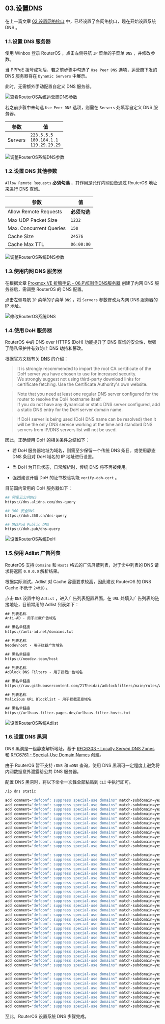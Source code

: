 ## 03.设置DNS

在上一篇文章 [02.设置网络接口](./02.设置网络接口.md) 中，已经设置了各网络接口，现在开始设置系统 DNS 。  

### 1.1.设置 DNS 服务器

使用 Winbox 登录 RouterOS ，点击左侧导航 `IP` 菜单的子菜单 `DNS` ，并修改参数。  

当 PPPoE 拨号成功后，若之前步骤中勾选了 `Use Peer DNS` 选项，运营商下发的 DNS 服务器将在 `Dynamic Servers` 中展示。  

此时，无需额外手动配置自定义 DNS 服务器。  

![查看RouterOS系统运营商DNS参数](img/p03/modify_system_dns_isp.jpeg)

若之前步骤中未勾选 `Use Peer DNS` 选项，则需在 `Servers` 处填写自定义 DNS 服务器。  

|参数|值|
|--|--|
|Servers|`223.5.5.5` <br> `180.184.1.1` <br> `119.29.29.29`|

![调整RouterOS系统DNS参数](img/p03/modify_system_dns_custom.jpeg)

### 1.2.设置 DNS 其他参数

`Allow Remote Requests`  **必须勾选** ，其作用是允许内网设备通过 RouterOS 地址来进行 DNS 查询。  

|参数|值|
|--|--|
|Allow Remote Requests| **必须勾选** |
|Max UDP Packet Size|`1232`|
|Max. Concurrent Queries|`150`|
|Cache Size|`24576`|
|Cache Max TTL|`06:00:00`|

![调整RouterOS系统DNS参数](img/p03/modify_system_dns.jpeg)

### 1.3.使用内网 DNS 服务器

在根据文章 [Proxmox VE 折腾手记 - 06.PVE制作DNS服务器](https://gitee.com/callmer/pve_toss_notes/blob/master/06.PVE%E5%88%B6%E4%BD%9CDNS%E6%9C%8D%E5%8A%A1%E5%99%A8.md) 创建了内网 DNS 服务器后，需调整 RouterOS 的 DNS 配置。  

点击左侧导航 `IP` 菜单的子菜单 `DNS` ，将 `Servers` 参数修改为内网 DNS 服务器的 IP 地址。  

![修改RouterOS系统DNS](img/p03/system_dns_modify.jpeg)

### 1.4.使用 DoH 服务器

RouterOS 中的 DNS over HTTPS (DoH) 功能提升了 DNS 查询的安全性，增强了隐私保护并有效防止 DNS 劫持和篡改。  

根据官方文档有关 [DNS](https://help.mikrotik.com/docs/display/ROS/DNS) 的介绍：  

> It is strongly recommended to import the root CA certificate of the DoH server you have chosen to use for increased security.  
> We strongly suggest not using third-party download links for certificate fetching. Use the Certificate Authority's own website.  

> Note that you need at least one regular DNS server configured for the router to resolve the DoH hostname itself.  
> If you do not have any dynamical or static DNS server configured, add a static DNS entry for the DoH server domain name.  

> If DoH server is being used (DoH DNS name can be resolved) then it will be the only DNS service working at the time and standard DNS servers from IP/DNS servers list will not be used.  

因此，正确使用 DoH 的相关条件总结如下：

- 若 DoH 服务器地址为域名，则需至少保留一个传统 DNS 条目，或使用静态 DNS 条目对 DoH 域名的 IP 地址进行设置。  

- 当 DoH 为开启状态，日常解析时，传统 DNS 将不再被使用。  

- 强烈建议开启 DoH 的证书校验功能 `verify-doh-cert` 。  

目前国内常用的 DoH 服务器如下：

```bash
## 阿里云公共DNS
https://dns.alidns.com/dns-query

## 360 安全DNS
https://doh.360.cn/dns-query

## DNSPod Public DNS
https://doh.pub/dns-query
```

![设置RouterOS系统DoH](img/p03/system_doh_modify.jpeg)

### 1.5.使用 Adlist 广告列表

RouterOS 支持 `Domains` 和 `Hosts` 格式的广告屏蔽列表，对于命中列表的 DNS 请求将返回 `0.0.0.0` 解析结果。  

根据实际测试，Adlist 对 Cache 容量要求较高，因此建议 RouterOS 的 DNS Cache 不低于 `24MiB` 。  

点击 `DNS` 设置中的 `Adlist` ，进入广告列表配置界面，在 `URL` 处填入广告列表的链接地址，目前常用的 Adlist 列表如下：

```txt
## 列表名称
Anti-AD - 用于拦截广告域名

## 黑名单链接
https://anti-ad.net/domains.txt
```

```txt
## 列表名称
Neodevhost - 用于拦截广告域名

## 黑名单链接
https://neodev.team/host
```

```txt
## 列表名称
AdBlock DNS Filters - 用于拦截广告域名

## 黑名单链接
https://raw.githubusercontent.com/217heidai/adblockfilters/main/rules/adblockhosts.txt
```

```txt
## 列表名称
Malicious URL Blocklist - 用于拦截恶意域名

## 黑名单链接
https://urlhaus-filter.pages.dev/urlhaus-filter-hosts.txt
```

![设置RouterOS系统Adlist](img/p03/system_adlist_modify.jpeg)

### 1.6.设置 DNS 黑洞

DNS 黑洞是一组静态解析地址，基于 [RFC6303 - Locally Served DNS Zones](https://www.rfc-editor.org/rfc/rfc6303) 和 [RFC6761 - Special-Use Domain Names](https://www.rfc-editor.org/rfc/rfc6761.html) 创建。  

由于 RouterOS 暂不支持 `rDNS` 和 `mDNS` 查询，使用 DNS 黑洞可一定程度上避免将内网数据意外泄露给公共 DNS 服务器。  

配置 DNS 黑洞时，将以下命令一次性全部粘贴到 `CLI` 中执行即可。  

```bash
/ip dns static

add comment="defconf: suppress special-use domains" match-subdomain=yes type=NXDOMAIN name=alt
add comment="defconf: suppress special-use domains" match-subdomain=yes type=NXDOMAIN name=bind
add comment="defconf: suppress special-use domains" match-subdomain=yes type=NXDOMAIN name=example
add comment="defconf: suppress special-use domains" match-subdomain=yes type=NXDOMAIN name=home.arpa
add comment="defconf: suppress special-use domains" match-subdomain=yes type=NXDOMAIN name=internal
add comment="defconf: suppress special-use domains" match-subdomain=yes type=NXDOMAIN name=invalid
add comment="defconf: suppress special-use domains" match-subdomain=yes type=NXDOMAIN name=lan
add comment="defconf: suppress special-use domains" match-subdomain=yes type=NXDOMAIN name=local
add comment="defconf: suppress special-use domains" match-subdomain=yes type=NXDOMAIN name=localhost
add comment="defconf: suppress special-use domains" match-subdomain=yes type=NXDOMAIN name=onion
add comment="defconf: suppress special-use domains" match-subdomain=yes type=NXDOMAIN name=test

add comment="defconf: suppress special-use domains" match-subdomain=yes type=NXDOMAIN name=10.in-addr.arpa
add comment="defconf: suppress special-use domains" match-subdomain=yes type=NXDOMAIN name=16.172.in-addr.arpa
add comment="defconf: suppress special-use domains" match-subdomain=yes type=NXDOMAIN name=17.172.in-addr.arpa
add comment="defconf: suppress special-use domains" match-subdomain=yes type=NXDOMAIN name=18.172.in-addr.arpa
add comment="defconf: suppress special-use domains" match-subdomain=yes type=NXDOMAIN name=19.172.in-addr.arpa
add comment="defconf: suppress special-use domains" match-subdomain=yes type=NXDOMAIN name=20.172.in-addr.arpa
add comment="defconf: suppress special-use domains" match-subdomain=yes type=NXDOMAIN name=21.172.in-addr.arpa
add comment="defconf: suppress special-use domains" match-subdomain=yes type=NXDOMAIN name=22.172.in-addr.arpa
add comment="defconf: suppress special-use domains" match-subdomain=yes type=NXDOMAIN name=23.172.in-addr.arpa
add comment="defconf: suppress special-use domains" match-subdomain=yes type=NXDOMAIN name=24.172.in-addr.arpa
add comment="defconf: suppress special-use domains" match-subdomain=yes type=NXDOMAIN name=25.172.in-addr.arpa
add comment="defconf: suppress special-use domains" match-subdomain=yes type=NXDOMAIN name=26.172.in-addr.arpa
add comment="defconf: suppress special-use domains" match-subdomain=yes type=NXDOMAIN name=27.172.in-addr.arpa
add comment="defconf: suppress special-use domains" match-subdomain=yes type=NXDOMAIN name=28.172.in-addr.arpa
add comment="defconf: suppress special-use domains" match-subdomain=yes type=NXDOMAIN name=29.172.in-addr.arpa
add comment="defconf: suppress special-use domains" match-subdomain=yes type=NXDOMAIN name=30.172.in-addr.arpa
add comment="defconf: suppress special-use domains" match-subdomain=yes type=NXDOMAIN name=31.172.in-addr.arpa
add comment="defconf: suppress special-use domains" match-subdomain=yes type=NXDOMAIN name=168.192.in-addr.arpa
add comment="defconf: suppress special-use domains" match-subdomain=yes type=NXDOMAIN name=0.in-addr.arpa
add comment="defconf: suppress special-use domains" match-subdomain=yes type=NXDOMAIN name=127.in-addr.arpa
add comment="defconf: suppress special-use domains" match-subdomain=yes type=NXDOMAIN name=254.169.in-addr.arpa
add comment="defconf: suppress special-use domains" match-subdomain=yes type=NXDOMAIN name=2.0.192.in-addr.arpa
add comment="defconf: suppress special-use domains" match-subdomain=yes type=NXDOMAIN name=100.51.198.in-addr.arpa
add comment="defconf: suppress special-use domains" match-subdomain=yes type=NXDOMAIN name=113.0.203.in-addr.arpa
add comment="defconf: suppress special-use domains" match-subdomain=yes type=NXDOMAIN name=255.255.255.255.in-addr.arpa

add comment="defconf: suppress special-use domains" match-subdomain=yes type=NXDOMAIN name=0.0.0.0.0.0.0.0.0.0.0.0.0.0.0.0.0.0.0.0.0.0.0.0.0.0.0.0.0.0.0.0.ip6.arpa
add comment="defconf: suppress special-use domains" match-subdomain=yes type=NXDOMAIN name=1.0.0.0.0.0.0.0.0.0.0.0.0.0.0.0.0.0.0.0.0.0.0.0.0.0.0.0.0.0.0.0.ip6.arpa
add comment="defconf: suppress special-use domains" match-subdomain=yes type=NXDOMAIN name=d.f.ip6.arpa
add comment="defconf: suppress special-use domains" match-subdomain=yes type=NXDOMAIN name=8.e.f.ip6.arpa
add comment="defconf: suppress special-use domains" match-subdomain=yes type=NXDOMAIN name=9.e.f.ip6.arpa
add comment="defconf: suppress special-use domains" match-subdomain=yes type=NXDOMAIN name=a.e.f.ip6.arpa
add comment="defconf: suppress special-use domains" match-subdomain=yes type=NXDOMAIN name=b.e.f.ip6.arpa
add comment="defconf: suppress special-use domains" match-subdomain=yes type=NXDOMAIN name=8.b.d.0.1.0.0.2.ip6.arpa
```

至此，RouterOS 设置系统 DNS 步骤完成。  


